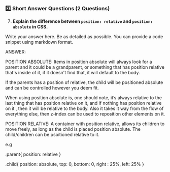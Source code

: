 ### **2️⃣ Short Answer Questions (2 Questions)**

7. **Explain the difference between `position: relative` and `position: absolute` in CSS.**

Write your answer here.
Be as detailed as possible.
You can provide a code snippet using markdown format.

ANSWER:

POSITION ABSOLUTE: Items in position absolute will always look for a parent and it could be a grandparent, or something that has position relative that's inside of it, if it doesn't find that, it will default to the body.

If the parents has a position of relative, the child will be positioned absolute and can be controlled however you deem fit.

When using position absolute is, one should note, it’s always relative to the last thing that has position relative on it, and if nothing has position relative on it , then it will be relative to the body. Also it takes it way from the flow of everything else, then z-index can be used to reposition other elements on it.

POSITION RELATIVE: A container with position relative, allows its children to move freely, as long as the child is placed position absolute. The child/children can be psoitioned relative to it.

e.g

.parent{
position: relative
}

.child{
position: absolute,
top: 0,
bottom: 0,
right : 25%,
left: 25%
}
